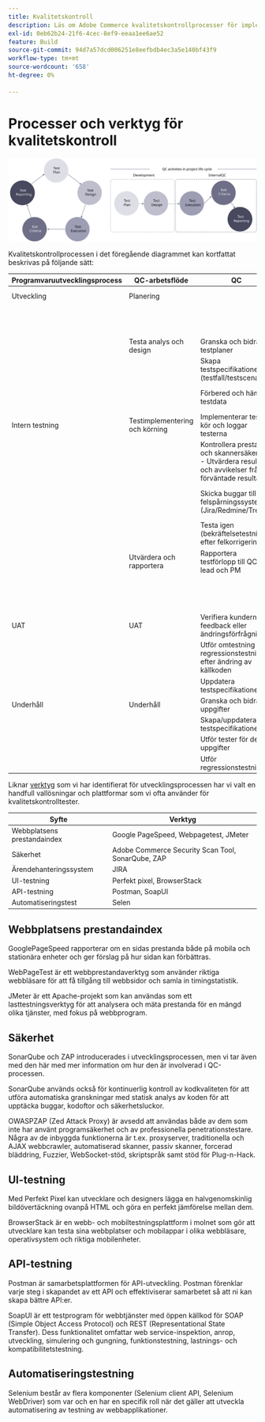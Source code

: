```yaml
---
title: Kvalitetskontroll
description: Läs om Adobe Commerce kvalitetskontrollprocesser för implementeringsprojekt.
exl-id: 0eb62b24-21f6-4cec-8ef9-eeaa1ee6ae52
feature: Build
source-git-commit: 94d7a57dcd006251e8eefbdb4ec3a5e140bf43f9
workflow-type: tm+mt
source-wordcount: '658'
ht-degree: 0%

---
```


# Processer och verktyg för kvalitetskontroll

![Processdiagram för kvalitetskontroll](../../assets/playbooks/quality-control-diagram.svg)

Kvalitetskontrollprocessen i det föregående diagrammet kan kortfattat beskrivas på följande sätt:

<table>
<thead>
  <tr>
    <th>Programvaruutvecklingsprocess</th>
    <th>QC-arbetsflöde</th>
    <th>QC</th>
    <th>QC-ledare</th>
  </tr>
</thead>
<tbody>
  <tr>
    <td>Utveckling</td>
    <td>Planering</td>
    <td></td>
    <td>Granska och bidra till testplaner</td>
  </tr>
  <tr>
    <td></td>
    <td></td>
    <td></td>
    <td>Skapa testspecifikationer (testfall/testscenarier)</td>
  </tr>
  <tr>
    <td></td>
    <td></td>
    <td></td>
    <td>Förbered och hämta testdata</td>
  </tr>
  <tr>
    <td></td>
    <td>Testa analys och design</td>
    <td>Granska och bidra till testplaner</td>
    <td>inleda preparatet, specifikationer</td>
  </tr>
  <tr>
    <td></td>
    <td></td>
    <td>Skapa testspecifikationer (testfall/testscenarier)</td>
    <td>Skriv eller granska en teststrategi för projektet</td>
  </tr>
  <tr>
    <td></td>
    <td></td>
    <td>Förbered och hämta testdata</td>
    <td> Ledande, styrande och övervakande av analys, design</td>
  </tr>
  <tr>
    <td>Intern testning</td>
    <td>Testimplementering och körning</td>
    <td>Implementerar tester, kör och loggar testerna</td>
    <td>Övervaka genomförandet och genomförandet av testerna</td>
  </tr>
  <tr>
    <td></td>
    <td></td>
    <td>Kontrollera prestanda och skannersäkerhet - Utvärdera resultat och avvikelser från förväntade resultat</td>
    <td>Sörja för att testerna kan spåras till testgrunden och spåra buggar i systemet för spårning av fel</td>
  </tr>
  <tr>
    <td></td>
    <td></td>
    <td>Skicka buggar till felspårningssystem (Jira/Redmine/Trello)</td>
    <td>Prioritera/schemalägg tester för anpassning till den projektplanering som definieras av PM</td>
  </tr>
  <tr>
    <td></td>
    <td></td>
    <td>Testa igen (bekräftelsetestning) efter felkorrigering</td>
    <td></td>
  </tr>
  <tr>
    <td></td>
    <td>Utvärdera och rapportera</td>
    <td>Rapportera testförlopp till QC-lead och PM</td>
    <td>Utvärdera testresultat och förlopp</td>
  </tr>
  <tr>
    <td></td>
    <td></td>
    <td></td>
    <td>Skriv testsammanfattningsrapporter baserade på den information som samlats in under testet</td>
  </tr>
  <tr>
    <td>UAT</td>
    <td>UAT</td>
    <td>Verifiera kundernas feedback eller ändringsförfrågningar</td>
    <td>Uppföljning</td>
  </tr>
  <tr>
    <td></td>
    <td></td>
    <td>Utför omtestning och regressionstestning efter ändring av källkoden</td>
    <td>Kontrollerar</td>
  </tr>
  <tr>
    <td></td>
    <td></td>
    <td>Uppdatera testspecifikationer</td>
    <td></td>
  </tr>
  <tr>
    <td>Underhåll</td>
    <td>Underhåll</td>
    <td>Granska och bidra till uppgifter</td>
    <td>Granska och beräkna tiden för uppgifter</td>
  </tr>
  <tr>
    <td></td>
    <td></td>
    <td>Skapa/uppdatera testspecifikationer</td>
    <td>Uppföljningstestets förlopp</td>
  </tr>
  <tr>
    <td></td>
    <td></td>
    <td>Utför tester för dessa uppgifter</td>
    <td></td>
  </tr>
  <tr>
    <td></td>
    <td></td>
    <td>Utför regressionstestning</td>
    <td></td>
  </tr>
</tbody>
</table>

Liknar [verktyg](project-management-tools.md) som vi har identifierat för utvecklingsprocessen har vi valt en handfull vallösningar och plattformar som vi ofta använder för kvalitetskontrolltester.

| Syfte | Verktyg |
|---------------------------|---------------------------------------------------|
| Webbplatsens prestandaindex | Google PageSpeed, Webpagetest, JMeter |
| Säkerhet | Adobe Commerce Security Scan Tool, SonarQube, ZAP |
| Ärendehanteringssystem | JIRA |
| UI-testning | Perfekt pixel, BrowserStack |
| API-testning | Postman, SoapUI |
| Automatiseringstest | Selen |


## Webbplatsens prestandaindex

GooglePageSpeed rapporterar om en sidas prestanda både på mobila och stationära enheter och ger förslag på hur sidan kan förbättras.

WebPageTest är ett webbprestandaverktyg som använder riktiga webbläsare för att få tillgång till webbsidor och samla in timingstatistik.

JMeter är ett Apache-projekt som kan användas som ett lasttestningsverktyg för att analysera och mäta prestanda för en mängd olika tjänster, med fokus på webbprogram.

## Säkerhet

SonarQube och ZAP introducerades i utvecklingsprocessen, men vi tar även med den här med mer information om hur den är involverad i QC-processen.

SonarQube används också för kontinuerlig kontroll av kodkvaliteten för att utföra automatiska granskningar med statisk analys av koden för att upptäcka buggar, kodoftor och säkerhetsluckor.

OWASPZAP (Zed Attack Proxy) är avsedd att användas både av dem som inte har använt programsäkerhet och av professionella penetrationstestare. Några av de inbyggda funktionerna är t.ex. proxyserver, traditionella och AJAX webbcrawler, automatiserad skanner, passiv skanner, forcerad bläddring, Fuzzier, WebSocket-stöd, skriptspråk samt stöd för Plug-n-Hack.

## UI-testning

Med Perfekt Pixel kan utvecklare och designers lägga en halvgenomskinlig bildövertäckning ovanpå HTML och göra en perfekt jämförelse mellan dem.

BrowserStack är en webb- och mobiltestningsplattform i molnet som gör att utvecklare kan testa sina webbplatser och mobilappar i olika webbläsare, operativsystem och riktiga mobilenheter.

## API-testning

Postman är samarbetsplattformen för API-utveckling. Postman förenklar varje steg i skapandet av ett API och effektiviserar samarbetet så att ni kan skapa bättre API:er.

SoapUI är ett testprogram för webbtjänster med öppen källkod för SOAP (Simple Object Access Protocol) och REST (Representational State Transfer). Dess funktionalitet omfattar web service-inspektion, anrop, utveckling, simulering och gungning, funktionstestning, lastnings- och kompatibilitetstestning.

## Automatiseringstestning

Selenium består av flera komponenter (Selenium client API, Selenium WebDriver) som var och en har en specifik roll när det gäller att utveckla automatisering av testning av webbapplikationer.
